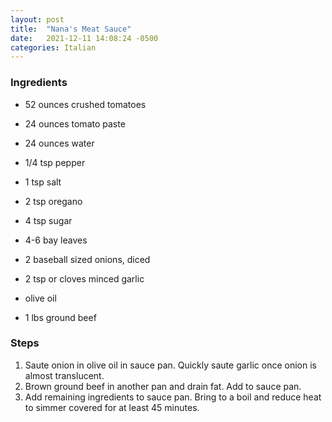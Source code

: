 ```yaml
---
layout: post
title:  "Nana's Meat Sauce"
date:   2021-12-11 14:08:24 -0500
categories: Italian
---
```


### Ingredients

- 52 ounces crushed tomatoes
- 24 ounces tomato paste
- 24 ounces water
- 1/4 tsp pepper
- 1 tsp salt
- 2 tsp oregano
- 4 tsp sugar
- 4-6 bay leaves

- 2 baseball sized onions, diced
- 2 tsp or cloves minced garlic
- olive oil
- 1 lbs ground beef

### Steps

1. Saute onion in olive oil in sauce pan. Quickly saute garlic once onion is almost translucent.
1. Brown ground beef in another pan and drain fat. Add to sauce pan.
1. Add remaining ingredients to sauce pan. Bring to a boil and reduce heat to simmer covered for at least 45 minutes.
